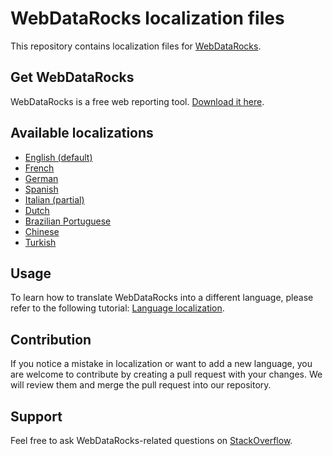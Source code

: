 # WebDataRocks localization files 

This repository contains localization files for [WebDataRocks](https://www.webdatarocks.com/).

## Get WebDataRocks
WebDataRocks is a free web reporting tool. [Download it here](https://www.webdatarocks.com/doc/download/).

## Available localizations
- [English (default)](/en.json)
- [French](/fr.json)
- [German](/de.json)
- [Spanish](/es.json)
- [Italian (partial)](/it.json)
- [Dutch](/nl.json)
- [Brazilian Portuguese](/pr.json)
- [Chinese](/zh.json)
- [Turkish](/tr.json)

## Usage
To learn how to translate WebDataRocks into a different language, please refer to the following tutorial: [Language localization](https://www.webdatarocks.com/doc/language-localization/).

## Contribution
If you notice a mistake in localization or want to add a new language, you are welcome to contribute by creating a pull request with your changes. We will review them and merge the pull request into our repository.

## Support
Feel free to ask WebDataRocks-related questions on [StackOverflow](https://stackoverflow.com/questions/tagged/webdatarocks).
